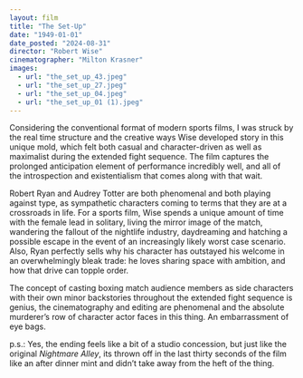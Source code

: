 ```yaml
---
layout: film
title: "The Set-Up"
date: "1949-01-01"
date_posted: "2024-08-31"
director: "Robert Wise"
cinematographer: "Milton Krasner"
images:
  - url: "the_set_up_43.jpeg"
  - url: "the_set_up_27.jpeg"
  - url: "the_set_up_04.jpeg"
  - url: "the_set_up_01 (1).jpeg"
---
```


Considering the conventional format of modern sports films, I was struck by the real time structure and the creative ways Wise developed story in this unique mold, which felt both casual and character-driven as well as maximalist during the extended fight sequence. The film captures the prolonged anticipation element of performance incredibly well, and all of the introspection and existentialism that comes along with that wait.

Robert Ryan and Audrey Totter are both phenomenal and both playing against type, as sympathetic characters coming to terms that they are at a crossroads in life. For a sports film, Wise spends a unique amount of time with the female lead in solitary, living the mirror image of the match, wandering the fallout of the nightlife industry, daydreaming and hatching a possible escape in the event of an increasingly likely worst case scenario. Also, Ryan perfectly sells why his character has outstayed his welcome in an overwhelmingly bleak trade: he loves sharing space with ambition, and how that drive can topple order. 

The concept of casting boxing match audience members as side characters with their own minor backstories throughout the extended fight sequence is genius, the cinematography and editing are phenomenal and the absolute murderer’s row of character actor faces in this thing. An embarrassment of eye bags.

p.s.: Yes, the ending feels like a bit of a studio concession, but just like the original *Nightmare Alley*, its thrown off in the last thirty seconds of the film like an after dinner mint and didn’t take away from the heft of the thing.